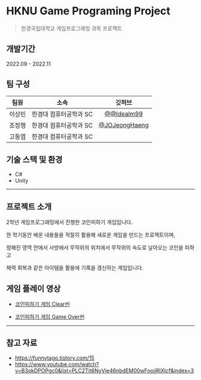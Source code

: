 # HKNU Game Programing Project
> 한경국립대학교 게임프로그래밍 과목 프로잭트


## 개발기간
2022.09 - 2022.11


## 팀 구성
|팀원|소속|깃허브|
|:---:|:---:|:---:|
|이상민|한경대 컴퓨터공학과 SC|[@@Idealm99](https://github.com/Idealm99)|
|조정행|한경대 컴퓨터공학과 SC|[@JOJeongHaeng](https://github.com/JOJeongHaeng)|
|고동엽|한경대 컴퓨터공학과 SC


## 기술 스택 및 환경
- C#
- Unity

---

## 프로젝트 소개

2학년 게임프로그래밍에서 진행한 코인피하기 게임입니다.

한 학기동안 배운 내용들을 적절히 활용해 새로운 게임을 만드는 프로젝트이며,

정해진 영역 안에서 사방에서 무작위의 위치에서 무작위의 속도로 날아오는 코인을 피하고

체력 회복과 같은 아이템을 활용에 기록을 갱신하는 게임입니다.


## 게임 플레이 영상
- [코인피하기 게임 Clear씬](https://youtu.be/fEAKF1kIWwU)


- [코인피하기 게임 Game Over씬](https://youtu.be/MsGF3-LPxvs)

---

## 참고 자료
- https://funnytago.tistory.com/15
- https://www.youtube.com/watch?v=B3okDPOPgc0&list=PLC2Tit6NyVie46nbdEM00wFoojjRlXIcf&index=3
